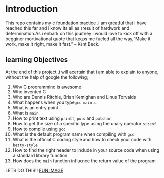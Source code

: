 # Introduction
 This repo contains my c foundation practice .i am greatful that i have reached this far and i know its all as aresult of hardwork and determination.As i enbark on this jourtney i would love to kick off with a begginer mortivational quote that keeps me fueled all the way,“Make it work, make it right, make it fast.” – Kent Beck.

## learning Objectives
At the end of this project ,i will acertain that i am able to explain to anyone, without the help of google the following;
1. Why C programming is awesome
2. Who invented C
3. Who are Dennis Ritchie, Brian Kernighan and Linus Torvalds
4. What happens when you type`gcc main.c`
5. What is an entry point
6. What is `main`
7. How to print text using `printf`, `puts` and `putchar`
8. How to get the size of a specific type using the unary operator `sizeof`
9. How to compile using `gcc`
10. What is the default program name when compiling with `gcc`
11. What is the official C coding style and how to check your code with `betty-style`
12. How to find the right header to include in your source code when using a standard library function
13. How does the `main` function influence the return value of the program
  
LETS DO THIS!!
[FUN IMAGE](https://media2.giphy.com/media/349qKnoIBHK1i/giphy.gif)
